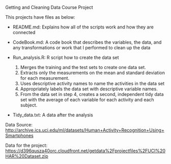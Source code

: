 Getting and Cleaning Data Course Project

This projects have files as below:

- README.md:
    Explains how all of the scripts work and how they are connected

- CodeBook.md:
    A code book that describes the variables, the data, and any transformations or work that I performed to clean up the data

- Run_analysis.R:
    R script how to create the data set
    1. Merges the training and the test sets to create one data set.
    2. Extracts only the measurements on the mean and standard deviation for each measurement.
    3. Uses descriptive activity names to name the activities in the data set
    4. Appropriately labels the data set with descriptive variable names.
    5. From the data set in step 4, creates a second, independent tidy data set with the average of each variable for each activity and each subject.

- Tidy_data.txt:
    A data after the analysis
    

Data Source:
  http://archive.ics.uci.edu/ml/datasets/Human+Activity+Recognition+Using+Smartphones

Data for the project:
  https://d396qusza40orc.cloudfront.net/getdata%2Fprojectfiles%2FUCI%20HAR%20Dataset.zip
